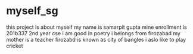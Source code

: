 # myself_sg
this project is about myself
my name is samarpit gupta
mine enrollment is 201b337
2nd year cse
i am good in poetry
i belongs from firozabad
my mother is a teacher
firozabd is known as city of bangles
i aslo like to play cricket
